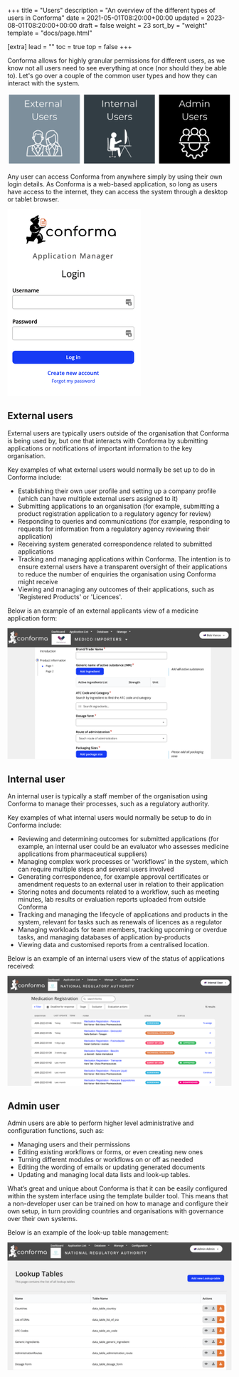+++
title = "Users"
description = "An overview of the different types of users in Conforma"
date = 2021-05-01T08:20:00+00:00
updated = 2023-08-01T08:20:00+00:00
draft = false
weight = 23
sort_by = "weight"
template = "docs/page.html"

[extra]
lead = ""
toc = true
top = false
+++

Conforma allows for highly granular permissions for different users, as we know not all users need to see everything at once (nor should they be able to). Let's go over a couple of the common user types and how they can interact with the system.

![users](/docs/about/demo/users.png)

Any user can access Conforma from anywhere simply by using their own login details. As Conforma is a web-based application, so long as users have access to the internet, they can access the system through a desktop or tablet browser.

![login](/docs/about/demo/1.png)

## External users

External users are typically users outside of the organisation that Conforma is being used by, but one that interacts with Conforma by submitting applications or notifications of important information to the key organisation.

Key examples of what external users would normally be set up to do in Conforma include: 

* Establishing their own user profile and setting up a company profile (which can have multiple external users assigned to it)
* Submitting applications to an organisation (for example, submitting a product registration application to a regulatory agency for review)
* Responding to queries and communications (for example, responding to requests for information from a regulatory agency reviewing their application)
* Receiving system generated correspondence related to submitted applications
* Tracking and managing applications within Conforma. The intention is to ensure external users have a transparent oversight of their applications to reduce the number of enquiries the organisation using Conforma might receive
* Viewing and managing any outcomes of their applications, such as 'Registered Products' or 'Licences'.

Below is an example of an external applicants view of a medicine application form:

![externaluser](/docs/about/demo/exuser1.png)

## Internal user

An internal user is typically a staff member of the organisation using Conforma to manage their processes, such as a regulatory authority.

Key examples of what internal users would normally be setup to do in Conforma include: 

* Reviewing and determining outcomes for submitted applications (for example, an internal user could be an evaluator who assesses medicine applications from pharmaceutical suppliers)
* Managing complex work processes or 'workflows' in the system, which can require multiple steps and several users involved
* Generating correspondence, for example approval certificates or amendment requests to an external user in relation to their application
* Storing notes and documents related to a workflow, such as meeting minutes, lab results or evaluation reports uploaded from outside Conforma
* Tracking and managing the lifecycle of applications and products in the system, relevant for tasks such as renewals of licences as a regulator
* Managing workloads for team members, tracking upcoming or overdue tasks, and managing databases of application by-products
* Viewing data and customised reports from a centralised location.

Below is an example of an internal users view of the status of applications received:

![Internal User view](/docs/about/demo/intuser.png)

## Admin user

Admin users are able to perform higher level administrative and configuration functions, such as:

* Managing users and their permissions
* Editing existing workflows or forms, or even creating new ones
* Turning different modules or workflows on or off as needed
* Editing the wording of emails or updating generated documents
* Updating and managing local data lists and look-up tables.

What’s great and unique about Conforma is that it can be easily configured within the system interface using the template builder tool. This means that a non-developer user can be trained on how to manage and configure their own setup, in turn providing countries and organisations with governance over their own systems.

Below is an example of the look-up table management:

![Admin User View](/docs/about/demo/lts.png)
